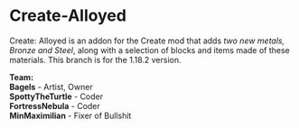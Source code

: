 # Create-Alloyed
Create: Alloyed is an addon for the Create mod that adds *two new metals, Bronze and Steel*, along with a selection of blocks and items made of these materials. This branch is for the 1.18.2 version.

**Team:**<br />
**Bagels** - Artist, Owner<br />
**SpottyTheTurtle** - Coder<br />
**FortressNebula** - Coder<br />
**MinMaximilian** - Fixer of Bullshit
